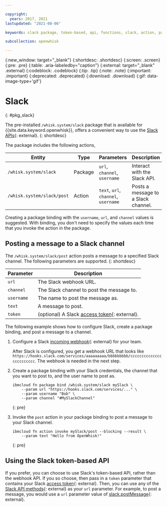```yaml
---

copyright:
  years: 2017, 2021
lastupdated: "2021-08-06"

keywords: slack package, token-based, api, functions, slack, action, package

subcollection: openwhisk

---
```


{:new_window: target="_blank"}
{:shortdesc: .shortdesc}
{:screen: .screen}
{:pre: .pre}
{:table: .aria-labeledby="caption"}
{:external: target="_blank" .external}
{:codeblock: .codeblock}
{:tip: .tip}
{:note: .note}
{:important: .important}
{:deprecated: .deprecated}
{:download: .download}
{:gif: data-image-type='gif'}

# Slack
{: #pkg_slack}

The pre-installed `/whisk.system/slack` package that is available for {{site.data.keyword.openwhisk}}, offers a convenient way to use the [Slack APIs](https://api.slack.com/){: external}.
{: shortdesc}

The package includes the following actions,

| Entity | Type | Parameters | Description |
| --- | --- | --- | --- |
| `/whisk.system/slack` | Package | `url`, `channel`, `username` | Interact with the Slack API. |
| `/whisk.system/slack/post` | Action | `text`, `url`, `channel`, `username` | Posts a message to a Slack channel. |

Creating a package binding with the `username`, `url`, and `channel` values is suggested. With binding, you don't need to specify the values each time that you invoke the action in the package.

## Posting a message to a Slack channel

The `/whisk.system/slack/post` action posts a message to a specified Slack channel. The following parameters are supported.
{: shortdesc}

| Parameter | Description |
| --- | --- |
| `url` | The Slack webhook URL. |
| `channel` | The Slack channel to post the message to. |
| `username` | The name to post the message as. |
| `text` | A message to post. |
| `token` | (optional) A Slack [access token](https://api.slack.com/tokens){: external}. |

The following example shows how to configure Slack, create a package binding, and post a message to a channel.

1. Configure a Slack [incoming webhook](https://api.slack.com/incoming-webhooks){: external} for your team.

    After Slack is configured, you get a webhook URL that looks like `https://hooks.slack.com/services/aaaaaaaaa/bbbbbbbbb/cccccccccccccccccccccccc`. The webhook is needed in the next step.

2. Create a package binding with your Slack credentials, the channel that you want to post to, and the user name to post as.

    ```
    ibmcloud fn package bind /whisk.system/slack mySlack \
        --param url "https://hooks.slack.com/services/..." \
        --param username "Bob" \
        --param channel "#MySlackChannel"
    ```
    {: pre}

3. Invoke the `post` action in your package binding to post a message to your Slack channel.

    ```
    ibmcloud fn action invoke mySlack/post --blocking --result \
        --param text "Hello from OpenWhisk!"
    ```
    {: pre}

## Using the Slack token-based API

If you prefer, you can choose to use Slack's token-based API, rather than the webhook API. If you so choose, then pass in a `token` parameter that contains your Slack [access token](https://api.slack.com/tokens){: external}. Then, you can use any of the [Slack API methods](https://api.slack.com/methods){: external} as your `url` parameter. For example, to post a message, you would use a `url` parameter value of [<ph class="ignoreSpelling">slack.postMessage</ph>](https://api.slack.com/methods/chat.postMessage){: external}.


